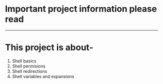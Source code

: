 # Important project information please read
---

# This project is about-

1. Shell basics 
2. Shell permisions
3. Shell redirections
4. Shell variables and expansions 
